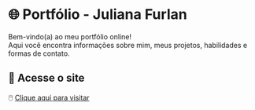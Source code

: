 # 🌐 Portfólio - Juliana Furlan

Bem-vindo(a) ao meu portfólio online!  
Aqui você encontra informações sobre mim, meus projetos, habilidades e formas de contato.

## 📍 Acesse o site

🖱️ [Clique aqui para visitar](https://julianafurlan.github.io/Portfolio/)
